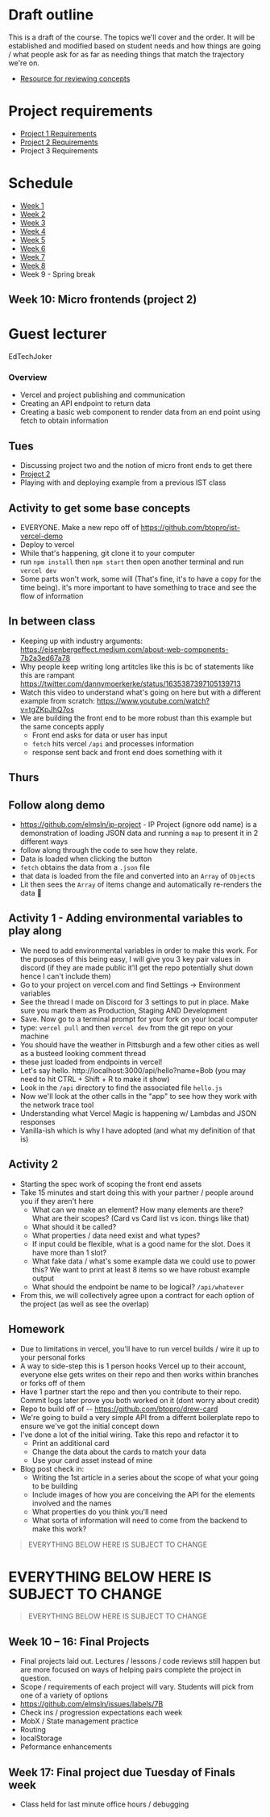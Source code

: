 # Draft outline
This is a draft of the course. The topics we'll cover and the order. It will be established and modified based on student needs and how things are going / what people ask for as far as needing things that match the trajectory we're on.
- [Resource for reviewing concepts](https://youtube.com/playlist?list=PLJQupiji7J5efO_Q5VGZcPE4O_TM_HGP4)

# Project requirements
- [Project 1 Requirements](https://github.com/elmsln/edtechjoker/blob/master/sp-23/projects/project-1.md)
- [Project 2 Requirements](https://github.com/elmsln/edtechjoker/blob/master/sp-23/projects/project-2.md)
- Project 3 Requirements

# Schedule

- [Week 1](https://github.com/elmsln/edtechjoker/tree/master/sp-23/week-1)
- [Week 2](https://github.com/elmsln/edtechjoker/tree/master/sp-23/week-2)
- [Week 3](https://github.com/elmsln/edtechjoker/tree/master/sp-23/week-3)
- [Week 4](https://github.com/elmsln/edtechjoker/tree/master/sp-23/week-4)
- [Week 5](https://github.com/elmsln/edtechjoker/tree/master/sp-23/week-5)
- [Week 6](https://github.com/elmsln/edtechjoker/tree/master/sp-23/week-6)
- [Week 7](https://github.com/elmsln/edtechjoker/tree/master/sp-23/week-7)
- [Week 8](https://github.com/elmsln/edtechjoker/tree/master/sp-23/week-8)
- Week 9 - Spring break

## Week 10: Micro frontends (project 2)

# Guest lecturer
EdTechJoker

### Overview
- Vercel and project publishing and communication
- Creating an API endpoint to return data
- Creating a basic web component to render data from an end point using fetch to obtain information

## Tues
- Discussing project two and the notion of micro front ends to get there
- [Project 2](https://github.com/elmsln/edtechjoker/blob/master/sp-23/projects/project-2.md)
- Playing with and deploying example from a previous IST class

## Activity to get some base concepts
- EVERYONE. Make a new repo off of https://github.com/btopro/ist-vercel-demo
- Deploy to vercel
- While that's happening, git clone it to your computer
- run `npm install` then `npm start` then open another terminal and run `vercel dev`
- Some parts won't work, some will (That's fine, it's to have a copy for the time being). it's more important to have something to trace and see the flow of information

## In between class
- Keeping up with industry arguments: https://eisenbergeffect.medium.com/about-web-components-7b2a3ed67a78
- Why people keep writing long artitcles like this is bc of statements like this are rampant https://twitter.com/dannymoerkerke/status/1635387397105139713
- Watch this video to understand what's going on here but with a different example from scratch: https://www.youtube.com/watch?v=tgZKpJhQ7os
- We are building the front end to be more robust than this example but the same concepts apply
  - Front end asks for data or user has input
  - `fetch` hits vercel `/api` and processes information
  - response sent back and front end does something with it

## Thurs
## Follow along demo
- https://github.com/elmsln/ip-project - IP Project (ignore odd name) is a demonstration of loading JSON data and running a `map` to present it in 2 different ways
- follow along through the code to see how they relate.
- Data is loaded when clicking the button
- `fetch` obtains the data from a `.json` file
- that data is loaded from the file and converted into an `Array` of `Object`s
- Lit then sees the `Array` of items change and automatically re-renders the data 🤯

## Activity 1 - Adding environmental variables to play along
- We need to add environmental variables in order to make this work. For the purposes of this being easy, I will give you 3 key pair values in discord (if they are made public it'll get the repo potentially shut down hence I can't include them)
- Go to your project on vercel.com and find Settings -> Environment variables
- See the thread I made on Discord for 3 settings to put in place. Make sure you mark them as Production, Staging AND Development
- Save. Now go to a terminal prompt for your fork on your local computer
- type: `vercel pull` and then `vercel dev` from the git repo on your machine
- You should have the weather in Pittsburgh and a few other cities as well as a busteed looking comment thread
- these just loaded from endpoints in vercel!
- Let's say hello. http://localhost:3000/api/hello?name=Bob (you may need to hit CTRL + Shift + R to make it show)
- Look in the `/api` directory to find the associated file `hello.js`
- Now we'll look at the other calls in the "app" to see how they work with the network trace tool
- Understanding what Vercel Magic is happening w/ Lambdas and JSON responses
- Vanilla-ish which is why I have adopted (and what my definition of that is)

## Activity 2
- Starting the spec work of scoping the front end assets
- Take 15 minutes and start doing this with your partner / people around you if they aren't here
  - What can we make an element? How many elements are there? What are their scopes? (Card vs Card list vs icon. things like that)
  - What should it be called?
  - What properties / data need exist and what types?
  - If input could be flexible, what is a good name for the slot. Does it have more than 1 slot?
  - What fake data / what's some example data we could use to power this? We want to print at least 8 items so we have robust example output
  - What should the endpoint be name to be logical? `/api/whatever`
- From this, we will collectively agree upon a contract for each option of the project (as well as see the overlap)

## Homework
- Due to limitations in vercel, you'll have to run vercel builds / wire it up to your personal forks
- A way to side-step this is 1 person hooks Vercel up to their account, everyone else gets writes on their repo and then works within branches or forks off of them
- Have 1 partner start the repo and then you contribute to their repo. Commit logs later prove you both worked on it (dont worry about credit)
- Repo to build off of -- https://github.com/btopro/drew-card
- We're going to build a very simple API from a differnt boilerplate repo to ensure we've got the initial concept down
- I've done a lot of the initial wiring. Take this repo and refactor it to
  - Print an additional card
  - Change the data about the cards to match your data
  - Use your card asset instead of mine
- Blog post check in:
  - Writing the 1st article in a series about the scope of what your going to be building
  - Include images of how you are conceiving the API for the elements involved and the names
  - What properties do you think you'll need
  - What sorta of information will need to come from the backend to make this work?

> EVERYTHING BELOW HERE IS SUBJECT TO CHANGE
# EVERYTHING BELOW HERE IS SUBJECT TO CHANGE
> EVERYTHING BELOW HERE IS SUBJECT TO CHANGE

## Week 10 – 16: Final Projects
- Final projects laid out. Lectures / lessons / code reviews still happen but are more focused on ways of helping pairs complete the project in question.
- Scope / requirements of each project will vary. Students will pick from one of a variety of options
- https://github.com/elmsln/issues/labels/7B
- Check ins / progression expectations each week
- MobX / State management practice
- Routing
- localStorage
- Peformance enhancements

## Week 17: Final project due Tuesday of Finals week
- Class held for last minute office hours / debugging
